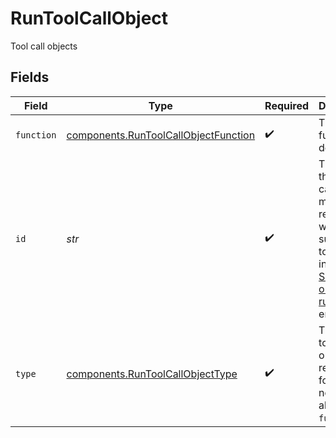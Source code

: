 # RunToolCallObject

Tool call objects


## Fields

| Field                                                                                                                                                                                | Type                                                                                                                                                                                 | Required                                                                                                                                                                             | Description                                                                                                                                                                          |
| ------------------------------------------------------------------------------------------------------------------------------------------------------------------------------------ | ------------------------------------------------------------------------------------------------------------------------------------------------------------------------------------ | ------------------------------------------------------------------------------------------------------------------------------------------------------------------------------------ | ------------------------------------------------------------------------------------------------------------------------------------------------------------------------------------ |
| `function`                                                                                                                                                                           | [components.RunToolCallObjectFunction](../../models/components/runtoolcallobjectfunction.md)                                                                                         | :heavy_check_mark:                                                                                                                                                                   | The function definition.                                                                                                                                                             |
| `id`                                                                                                                                                                                 | *str*                                                                                                                                                                                | :heavy_check_mark:                                                                                                                                                                   | The ID of the tool call. This ID must be referenced when you submit the tool outputs in using the [Submit tool outputs to run](/docs/api-reference/runs/submitToolOutputs) endpoint. |
| `type`                                                                                                                                                                               | [components.RunToolCallObjectType](../../models/components/runtoolcallobjecttype.md)                                                                                                 | :heavy_check_mark:                                                                                                                                                                   | The type of tool call the output is required for. For now, this is always `function`.                                                                                                |